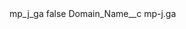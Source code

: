 <?xml version="1.0" encoding="UTF-8"?>
<CustomMetadata xmlns="http://soap.sforce.com/2006/04/metadata" xmlns:xsi="http://www.w3.org/2001/XMLSchema-instance" xmlns:xsd="http://www.w3.org/2001/XMLSchema">
    <label>mp_j_ga</label>
    <protected>false</protected>
    <values>
        <field>Domain_Name__c</field>
        <value xsi:type="xsd:string">mp-j.ga</value>
    </values>
</CustomMetadata>
